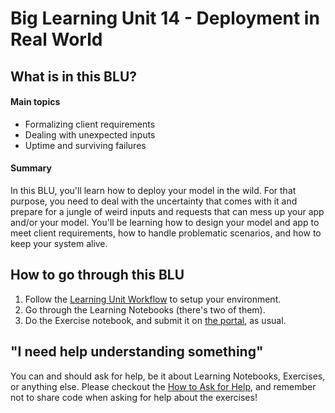 # Big Learning Unit 14 - Deployment in Real World

## What is in this BLU?

#### Main topics

- Formalizing client requirements
- Dealing with unexpected inputs
- Uptime and surviving failures

#### Summary

In this BLU, you'll learn how to deploy your model in the wild. For that purpose, you need to deal with the uncertainty that comes with it and prepare for a jungle of weird inputs and requests that can mess up your app and/or your model. You'll be learning how to design your model and app to meet client requirements, how to handle problematic scenarios, and how to keep your system alive.

## How to go through this BLU

1. Follow the [Learning Unit Workflow](https://github.com/LDSSA/batch7-students?tab=readme-ov-file#5-ldssa-learning-units-workflow) to setup your environment.
1. Go through the Learning Notebooks (there's two of them).
1. Do the Exercise notebook, and submit it on [the portal](https://portal.lisbondatascience.org), as usual.

## "I need help understanding something"

You can and should ask for help, be it about Learning Notebooks, Exercises, or anything else. Please checkout the [How to Ask for Help](https://ldssa.github.io/wiki/Starters%20Academy%20(LDSSA)/How-to-ask-for-and-give-help/), and remember not to share code when asking for help about the exercises!
